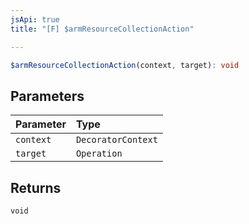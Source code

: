```yaml
---
jsApi: true
title: "[F] $armResourceCollectionAction"

---
```

```ts
$armResourceCollectionAction(context, target): void
```

## Parameters

| Parameter | Type |
| :------ | :------ |
| `context` | `DecoratorContext` |
| `target` | `Operation` |

## Returns

`void`
